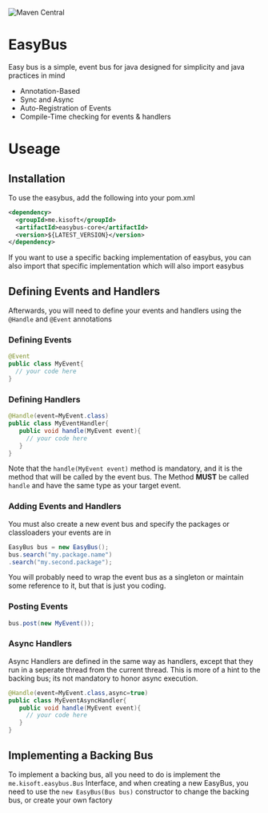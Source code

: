 ![Maven Central](https://maven-badges.herokuapp.com/maven-central/me.kisoft/easybus-core/badge.png)
# EasyBus
Easy bus is a simple, event bus for java designed for simplicity and 
java practices in mind

* Annotation-Based 
* Sync and Async
* Auto-Registration of Events
* Compile-Time checking for events & handlers

# Useage
## Installation
To use the easybus, add the following into your pom.xml
```xml
<dependency>
  <groupId>me.kisoft</groupId>
  <artifactId>easybus-core</artifactId>
  <version>${LATEST_VERSION}</version>
</dependency>

```

If you want to use a specific backing implementation of easybus, you can also import
that specific implementation which will also import easybus

## Defining Events and Handlers
Afterwards, you will need to define your events and handlers using the ```@Handle```
and ```@Event``` annotations

### Defining Events
```java
@Event
public class MyEvent{
  // your code here
}

```

### Defining Handlers
```java
@Handle(event=MyEvent.class)
public class MyEventHandler{
   public void handle(MyEvent event){
     // your code here
   }
}
```


Note that the ```handle(MyEvent event)``` method is mandatory, and it is the method that will be called by the event bus. The Method **MUST** be called ```handle``` and have the same type as your target event.
### Adding Events and Handlers
You must also create a new event bus and specify the packages or classloaders your 
events are in 

```java
EasyBus bus = new EasyBus();
bus.search("my.package.name")
.search("my.second.package");
```


You will probably need to wrap the event bus as a singleton or maintain some reference to it, but that is just you coding.

### Posting Events
```java
bus.post(new MyEvent());
```

### Async Handlers
Async Handlers are defined in the same way as handlers, except that they run 
in a seperate thread from the current thread. This is more of a hint to the backing bus;
its not mandatory to honor async execution.
```java
@Handle(event=MyEvent.class,async=true)
public class MyEventAsyncHandler{
   public void handle(MyEvent event){
     // your code here
   }
}
```

## Implementing a Backing Bus

To implement a backing bus, all you need to do is implement the ```me.kisoft.easybus.Bus``` Interface, and when 
creating a new EasyBus, you need to use the ```new EasyBus(Bus bus)``` constructor to change the backing bus, or 
create your own factory

